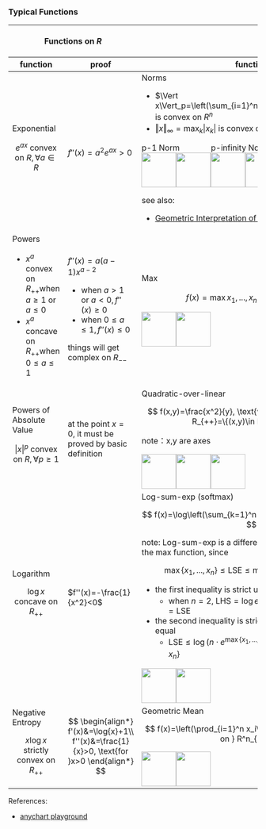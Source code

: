 ### Typical Functions

<table  class='table table-bordered'>
<thead>
<tr class="primary-header-row">
<th colspan="2">
    
Functions on $R$
    
</th>
<th colspan="2">
    
Functions on $R^n$
    
</th>
</tr>
<tr class="secondary-header-row">
<th>function</th>
<th>proof</th>
<th>function</th>
<th>proof</th>
</tr>
</thead>
<tbody>
<tr>
<td>
<span class="function-name">Exponential</span>


$$
e^{ax} \text{ convex on }R, \forall a\in R
$$

</td>
<td class="proof">

$f''(x)=a^2e^{ax}>0$

</td>
<td><span class="function-name">Norms</span>

* $\Vert x\Vert_p=\left(\sum_{i=1}^n|x_i|^p\right)^{1/p},p\geq1$ is convex on $R^n$
* $\Vert x\Vert_\infty=\max_k|x_k|$ is convex on $R^n$

<div style="display:flex">

<div style="display:inline-block">
    <span>p-1 Norm</span>
    <div style="display:flex">
        <img style="display:inline-block" src="/knowledges/Convex Optimization/Convex Functions - Typical Functions/L-1-Norm-aerial-view.PNG" width="70"/>
        <img style="display:inline-block"  src="/knowledges/Convex Optimization/Convex Functions - Typical Functions/L-1-Norm-full-view.PNG" width="70"/>
    </div>
</div>
<div style="display:inline-block">
    <span>p-infinity Norm</span>
    <div style="display:flex">
        <img style="display:inline-block" src="/knowledges/Convex Optimization/Convex Functions - Typical Functions/L-Infinity-Norm-aerial-view.PNG" width="70"/>
        <img style="display:inline-block"  src="/knowledges/Convex Optimization/Convex Functions - Typical Functions/L-Infinity-Norm-full-view.PNG" width="70"/>
    </div>
</div>
</div>

see also:
* [Geometric Interpretation of the P-Norm](https://youtu.be/NKuLYRui-NU?t=377)

</td>
<td class="proof">

$$
\begin{align*}
f\left(\theta x+(1-\theta)y\right)&\leq f(\theta x)+f((1-\theta)y)\quad\textit{norm triangle inequality}\\
&=\theta f(x)+(1-\theta)f(y)\quad\textit{homogeneity of a norm}
\end{align*}
$$

</td>
</tr>
<tr>
<td><span class="function-name">Powers</span>

* $x^{a} \text{ convex on }R_{++} \text{when } a\geq1 \text{ or } a\leq0$ 
* $x^{a} \text{ concave on }R_{++} \text{when } 0\leq a\leq1$

</td>
<td class="proof">

$f''(x)=a(a-1)x^{a-2}$
* when $a>1$ or $a<0,f''(x)\geq0$ 
* when $0\leq a\leq1, f''(x)\leq0$

things will get complex on $R_{--}$

</td>
<td>
<span class="function-name">Max</span>


$$
f(x)=\max{x_1,...,x_n} \text{ is convex on } R^n
$$

<div style="display:flex">
<img style="display:inline-block" src="/knowledges/Convex Optimization/Convex Functions - Typical Functions/max-aerial-view.PNG" width="70"/>
<img style="display:inline-block"  src="/knowledges/Convex Optimization/Convex Functions - Typical Functions/max-full-view.PNG" width="70"/>
</div>

</td>
<td class="proof">

$$
\begin{align*}
f(\theta x+(1-\theta) y)&=\max_i(\theta x_i+(1-\theta)y_i)\\
&\leq \theta\max_i x_i+(1-\theta)\max_i y_i \\
&\textit{max of components sum $\leq$ sum of max components}\\
&=\theta f(\theta x)+f((1-\theta)y)
\end{align*}
$$

note：x,y are points

</td>


</tr>
<tr>
<td>
<span class="function-name">Powers of Absolute Value</span>

$$
|x|^{p} \text{ convex on }R, \forall p\geq1
$$

</td>
<td class="proof">

at the point $x=0$, it must be proved by basic definition

</td>
<td>
<span class="function-name">Quadratic-over-linear</span>

$$
f(x,y)=\frac{x^2}{y}, \text{with } \text{dom}f=R\times R_{++}=\{(x,y)\in R^2 | y>0\}
$$

note：x,y are axes

<div style="display:flex">
<img style="display:inline-block" src="/knowledges/Convex Optimization/Convex Functions - Typical Functions/quad-over-linear.PNG" width="70"/>
<img style="display:inline-block"  src="/knowledges/Convex Optimization/Convex Functions - Typical Functions/quad-over-linear2.PNG" width="70"/>
<img style="display:inline-block"  src="/knowledges/Convex Optimization/Convex Functions - Typical Functions/quad-over-linear3.PNG" width="70"/>
</div>

</td>
<td class="proof">

$$
\nabla^2f(x,y)=\frac{2}{y^3}\begin{bmatrix}
y^2 & -xy\\
-xy & x^2
\end{bmatrix}=\frac{2}{y^3}\begin{bmatrix}
y \\
-x
\end{bmatrix}\begin{bmatrix}
y \\
-x
\end{bmatrix}^T\succeq0
$$

</td>

</tr>


<tr>
<td>
<span class="function-name">Logarithm</span>

$$
\log{x} \text{ concave on } R_{++}
$$

</td>
<td class="proof">

$f''(x)=-\frac{1}{x^2}<0$
</td>

<td>
<span class="function-name">Log-sum-exp (softmax)</span>

$$
f(x)=\log\left(\sum_{k=1}^n e^{x_k}\right) \text{ on }R^n
$$

note: Log-sum-exp is a differentiable approximation of the max function, since


$$
\max\{x_1,...,x_n\}\leq \text{LSE} \leq\max\{x_1,...,x_n\}+\log(n)
$$
* the first inequality is strict unless $n=1$
  * when $n=2$, $\text{LHS}=\log{e^{\max\{x_1,x_2\}}}<\log\left(e^{x_1}+e^{x_2}\right)=\text{LSE}$
* the second inequality is strict unless all arguments are equal
  * $\text{LSE}\leq\log(n\cdot e^{\max\{x_1,...,x_n\}})=\log{n}+\max\{x_1,...,x_n\}$

<div style="display:flex">
<img style="display:inline-block" src="/knowledges/Convex Optimization/Convex Functions - Typical Functions/softmax-aerial-view.PNG" width="70"/>
<img style="display:inline-block"  src="/knowledges/Convex Optimization/Convex Functions - Typical Functions/softmax-full-view.PNG" width="70"/>
</div>

</td>

<td>
calculate its Hessian
</td>
</tr>
<tr>
<td>
<span class="function-name">Negative Entropy</span>

$$
x\log{x} \text{ strictly convex on } R_{++}
$$

</td>
<td class="proof">

$$
\begin{align*}
f'(x)&=\log{x}+1\\
f''(x)&=\frac{1}{x}>0, \text{for }x>0
\end{align*}
$$

</td>

<td>
<span class="function-name">Geometric Mean</span>

$$
f(x)=\left(\prod_{i=1}^n x_i\right)^{1/n} \text{ concave on } R^n_{++}
$$

<div style="display:flex">
<img style="display:inline-block" src="/knowledges/Convex Optimization/Convex Functions - Typical Functions/geometric-mean-full-view.PNG" width="70"/>
<img style="display:inline-block"  src="/knowledges/Convex Optimization/Convex Functions - Typical Functions/geometric-mean-aerial-view.PNG" width="70"/>
</div>

</td>
<td class="proof">
calculate its Hessian
</td>

</tr>
</tbody>
</table>

References:
* [anychart playground](https://playground.anychart.com/docs/v8/samples/Surface_Chart_08)